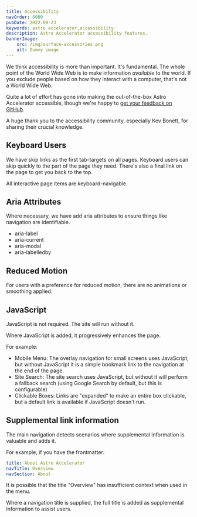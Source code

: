 ```yaml
---
title: Accessibility
navOrder: 6000
pubDate: 2022-09-23
keywords: astro accelerator,accessibility
description: Astro Accelerator accessibility features.
bannerImage:
    src: /img/surface-accessories.png
    alt: Dummy image
---
```


We think accessibility is more than important. It's fundamental. The whole point of the World Wide Web is to make information *available* to the world. If you exclude people based on how they interact with a computer, that's not a World Wide Web.

Quite a lot of effort has gone into making the out-of-the-box Astro Accelerator accessible, though we're happy to [get your feedback on GitHub](https://github.com/Steve-Fenton/astro-accelerator/issues).

A huge thank you to the accessibility community, especially Kev Bonett, for sharing their crucial knowledge.

## Keyboard Users

We have skip links as the first tab-targets on all pages. Keyboard users can skip quickly to the part of the page they need. There's also a final link on the page to get you back to the top.

All interactive page items are keyboard-navigable.

## Aria Attributes

Where necessary, we have add aria attributes to ensure things like navigation are identifiable.

- aria-label
- aria-current
- aria-modal
- aria-labelledby

## Reduced Motion

For users with a preference for reduced motion, there are no animations or smoothing applied.

## JavaScript

JavaScript is not required. The site will run without it.

Where JavaScript is added, it progressively enhances the page.

For example:

- Mobile Menu: The overlay navigation for small screens uses JavaScript, but without JavaScript it is a simple bookmark link to the navigation at the end of the page.
- Site Search: The site search uses JavaScript, but without it will perform a fallback search (using Google Search by default, but this is configurable)
- Clickable Boxes: Links are "expanded" to make an entire box clickable, but a default link is available if JavaScript doesn't run.

## Supplemental link information

The main navigation detects scenarios where supplemental information is valuable and adds it.

For example, if you have the frontmatter:

```yaml
title: About Astro Accelerator
navTitle: Overview
navSection: About
```

It is possible that the title "Overview" has insufficient context when used in the menu.

Where a navigation title is supplied, the full title is added as supplemental information to assist users.
